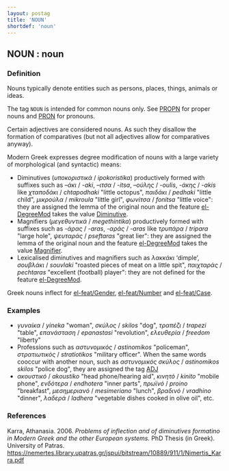 ```yaml
---
layout: postag
title: 'NOUN'
shortdef: 'noun'
---
```



## NOUN : noun 

###  Definition

Nouns typically denote entities such as persons, places, things, animals or ideas.

The tag <code>NOUN</code>  is intended for common nouns only. See [PROPN]() for proper nouns and [PRON]() for pronouns.

Certain adjectives are considered nouns. As such they disallow the formation of comparatives (but not all adjectives allow for comparatives anyway).


Modern Greek expresses degree modification of nouns with a large variety of morphological (and syntactic) means:

*	Diminutives (*υποκοριστικά* / *ipokoristika*) productively formed with suffixes such as  *–άκι* / *-aki*, *–ιτσα* / *-itsa*, *–ούλης* / *-oulis*, *-άκης* / *-akis* like *χταποδάκι* / *chtapodhaki* "little octopus", *παιδάκι* / *pedhaki* "little child", *μικρούλα* / *mikroula* "little girl",  *φωνίτσα* / *fonitsa* "little voice": they are assigned the lemma of the original noun and the feature [el-DegreeMod]() takes the value [Diminutive](). 
*	Magnifiers (*μεγεθυντικά* / *megethintika*)  productively formed with suffixes such as *-άρας* / *-aras*, *-αράς* / *-aras* like  *τρυπάρα* / *tripara* "large hole", *ψευταράς* / *pseftaras* "great lier": they are assigned the lemma of the original noun and the feature [el-DegreeMod]() takes the value [Magnifier]().
*	Lexicalised diminutives and magnifiers such as  *λακκάκι* ‘dimple’, *σουβλάκι* / *souvlaki* "roasted pieces of meat on a little spit", *παιχταράς* / *pechtaras* "excellent (football) player": they are not defined for the feature [el-DegreeMod](). 

Greek nouns inflect for [el-feat/Gender](), [el-feat/Number]() and [el-feat/Case]().


###  Examples


*   *γυναίκα* / *yineka* "woman", *σκύλος* / *skilos* "dog", *τραπέζι* / *trapezi* "table", *επανάσταση* / *epanastasi* "revolution", *ελευθερία* / *freedom* "liberty"
* Professions such as *αστυνομικός* / *astinomikos* "policeman", *στρατιωτικός* / *stratiotikos* "military officer". When the same words cooccur with another noun, such as *αστυνομικός σκύλος* / *astinomikos skilos* "police dog", they are assigned the tag [ADJ]()
* *ακουστικό* / *akoustiko* "head phone/hearing aid", *κινητό* / *kinito* "mobile phone", *ενδότερα* / *endhotera* "inner parts", *πρωϊνό* / *proino* "breakfast", *μεσημεριανό* / *mesimeriano* "lunch", *βραδινό* / *vradhino* "dinner", *λαδερά* / *ladhera* "vegetable dishes cooked in olive oil", etc.
  
### References 

Karra, Athanasia.  2006. *Problems of inflection and of diminutives formatino in Modern Greek and the other European systems.* PhD Thesis (in Greek). University of Patras.   https://nemertes.library.upatras.gr/jspui/bitstream/10889/911/1/Nimertis_Karra.pdf 

